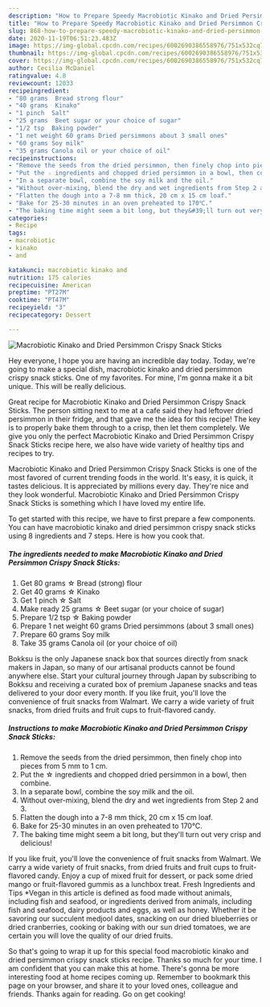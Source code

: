 ```yaml
---
description: "How to Prepare Speedy Macrobiotic Kinako and Dried Persimmon Crispy Snack Sticks"
title: "How to Prepare Speedy Macrobiotic Kinako and Dried Persimmon Crispy Snack Sticks"
slug: 868-how-to-prepare-speedy-macrobiotic-kinako-and-dried-persimmon-crispy-snack-sticks
date: 2020-11-19T06:51:23.483Z
image: https://img-global.cpcdn.com/recipes/6002690386558976/751x532cq70/macrobiotic-kinako-and-dried-persimmon-crispy-snack-sticks-recipe-main-photo.jpg
thumbnail: https://img-global.cpcdn.com/recipes/6002690386558976/751x532cq70/macrobiotic-kinako-and-dried-persimmon-crispy-snack-sticks-recipe-main-photo.jpg
cover: https://img-global.cpcdn.com/recipes/6002690386558976/751x532cq70/macrobiotic-kinako-and-dried-persimmon-crispy-snack-sticks-recipe-main-photo.jpg
author: Cecilia McDaniel
ratingvalue: 4.8
reviewcount: 12033
recipeingredient:
- "80 grams  Bread strong flour"
- "40 grams  Kinako"
- "1 pinch  Salt"
- "25 grams  Beet sugar or your choice of sugar"
- "1/2 tsp  Baking powder"
- "1 net weight 60 grams Dried persimmons about 3 small ones"
- "60 grams Soy milk"
- "35 grams Canola oil or your choice of oil"
recipeinstructions:
- "Remove the seeds from the dried persimmon, then finely chop into pieces from 5 mm to 1 cm."
- "Put the ☆ ingredients and chopped dried persimmon in a bowl, then combine."
- "In a separate bowl, combine the soy milk and the oil."
- "Without over-mixing, blend the dry and wet ingredients from Step 2 and 3."
- "Flatten the dough into a 7-8 mm thick, 20 cm x 15 cm loaf."
- "Bake for 25-30 minutes in an oven preheated to 170℃."
- "The baking time might seem a bit long, but they&#39;ll turn out very crisp and delicious!"
categories:
- Recipe
tags:
- macrobiotic
- kinako
- and

katakunci: macrobiotic kinako and 
nutrition: 175 calories
recipecuisine: American
preptime: "PT27M"
cooktime: "PT47M"
recipeyield: "3"
recipecategory: Dessert

---
```



![Macrobiotic Kinako and Dried Persimmon Crispy Snack Sticks](https://img-global.cpcdn.com/recipes/6002690386558976/751x532cq70/macrobiotic-kinako-and-dried-persimmon-crispy-snack-sticks-recipe-main-photo.jpg)

Hey everyone, I hope you are having an incredible day today. Today, we're going to make a special dish, macrobiotic kinako and dried persimmon crispy snack sticks. One of my favorites. For mine, I'm gonna make it a bit unique. This will be really delicious.

Great recipe for Macrobiotic Kinako and Dried Persimmon Crispy Snack Sticks. The person sitting next to me at a cafe said they had leftover dried persimmon in their fridge, and that gave me the idea for this recipe! The key is to properly bake them through to a crisp, then let them completely. We give you only the perfect Macrobiotic Kinako and Dried Persimmon Crispy Snack Sticks recipe here, we also have wide variety of healthy tips and recipes to try.

Macrobiotic Kinako and Dried Persimmon Crispy Snack Sticks is one of the most favored of current trending foods in the world. It's easy, it is quick, it tastes delicious. It is appreciated by millions every day. They're nice and they look wonderful. Macrobiotic Kinako and Dried Persimmon Crispy Snack Sticks is something which I have loved my entire life.


To get started with this recipe, we have to first prepare a few components. You can have macrobiotic kinako and dried persimmon crispy snack sticks using 8 ingredients and 7 steps. Here is how you cook that.

<!--inarticleads1-->

##### The ingredients needed to make Macrobiotic Kinako and Dried Persimmon Crispy Snack Sticks:

1. Get 80 grams ☆ Bread (strong) flour
1. Get 40 grams ☆ Kinako
1. Get 1 pinch ☆ Salt
1. Make ready 25 grams ☆ Beet sugar (or your choice of sugar)
1. Prepare 1/2 tsp ☆ Baking powder
1. Prepare 1 net weight 60 grams Dried persimmons (about 3 small ones)
1. Prepare 60 grams Soy milk
1. Take 35 grams Canola oil (or your choice of oil)


Bokksu is the only Japanese snack box that sources directly from snack makers in Japan, so many of our artisanal products cannot be found anywhere else. Start your cultural journey through Japan by subscribing to Bokksu and receiving a curated box of premium Japanese snacks and teas delivered to your door every month. If you like fruit, you&#39;ll love the convenience of fruit snacks from Walmart. We carry a wide variety of fruit snacks, from dried fruits and fruit cups to fruit-flavored candy. 

<!--inarticleads2-->

##### Instructions to make Macrobiotic Kinako and Dried Persimmon Crispy Snack Sticks:

1. Remove the seeds from the dried persimmon, then finely chop into pieces from 5 mm to 1 cm.
1. Put the ☆ ingredients and chopped dried persimmon in a bowl, then combine.
1. In a separate bowl, combine the soy milk and the oil.
1. Without over-mixing, blend the dry and wet ingredients from Step 2 and 3.
1. Flatten the dough into a 7-8 mm thick, 20 cm x 15 cm loaf.
1. Bake for 25-30 minutes in an oven preheated to 170℃.
1. The baking time might seem a bit long, but they&#39;ll turn out very crisp and delicious!


If you like fruit, you&#39;ll love the convenience of fruit snacks from Walmart. We carry a wide variety of fruit snacks, from dried fruits and fruit cups to fruit-flavored candy. Enjoy a cup of mixed fruit for dessert, or pack some dried mango or fruit-flavored gummis as a lunchbox treat. Fresh Ingredients and Tips *Vegan in this article is defined as food made without animals, including fish and seafood, or ingredients derived from animals, including fish and seafood, dairy products and eggs, as well as honey. Whether it be savoring our succulent medjool dates, snacking on our dried blueberries or dried cranberries, cooking or baking with our sun dried tomatoes, we are certain you will love the quality of our dried fruits. 

So that's going to wrap it up for this special food macrobiotic kinako and dried persimmon crispy snack sticks recipe. Thanks so much for your time. I am confident that you can make this at home. There's gonna be more interesting food at home recipes coming up. Remember to bookmark this page on your browser, and share it to your loved ones, colleague and friends. Thanks again for reading. Go on get cooking!
